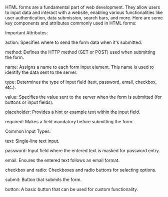 HTML forms are a fundamental part of web development. They allow users to input data and interact with a website, enabling various functionalities like user authentication, data submission, search bars, and more. Here are some key components and attributes commonly used in HTML forms:

Important Attributes:

   action: Specifies where to send the form data when it's submitted.
   
   method: Defines the HTTP method (GET or POST) used when submitting the form.
   
   name: Assigns a name to each form input element. This name is used to identify the data sent to the server.
   
   type: Determines the type of input field (text, password, email, checkbox, etc.).
   
   value: Specifies the value sent to the server when the form is submitted (for buttons or input fields).
   
   placeholder: Provides a hint or example text within the input field.
   
   required: Makes a field mandatory before submitting the form.

Common Input Types:

   text: Single-line text input.
   
   password: Input field where the entered text is masked for password entry.
   
   email: Ensures the entered text follows an email format.
   
   checkbox and radio: Checkboxes and radio buttons for selecting options.
   
   submit: Button that submits the form.
   
   button: A basic button that can be used for custom functionality.
